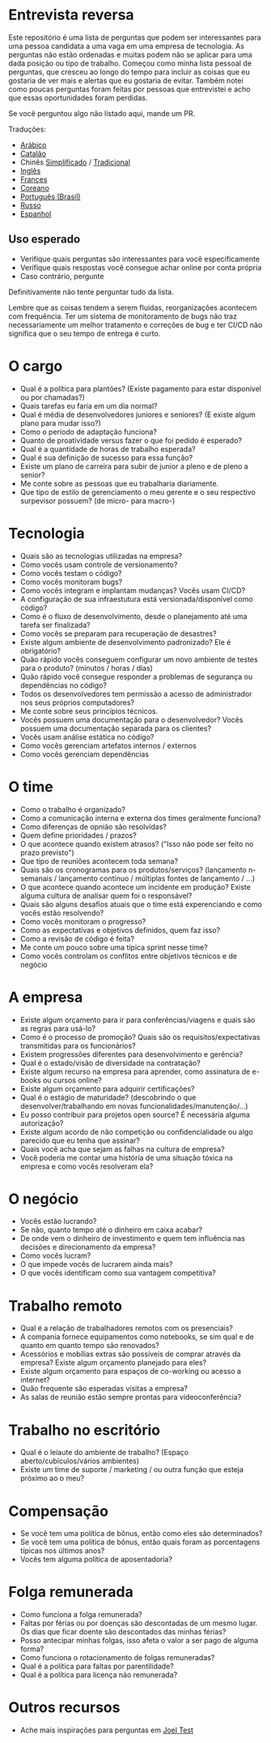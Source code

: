 # Entrevista reversa

Este repositório é uma lista de perguntas que podem ser interessantes para uma pessoa candidata a uma vaga em uma empresa de tecnologia. As perguntas não estão ordenadas e muitas podem não se aplicar para uma dada posição ou tipo de trabalho. Começou como minha lista pessoal de perguntas, que cresceu ao longo do tempo para incluir as coisas que eu gostaria de ver mais e alertas que eu gostaria de evitar. Também notei como poucas perguntas foram feitas por pessoas que entrevistei e acho que essas oportunidades foram perdidas.

Se você perguntou algo não listado aqui, mande um PR.

Traduções: 

- [Arábico](https://github.com/sherifsaleh/reverse-interview/blob/master/translations/ARABIC.md)
- [Catalão](https://github.com/viraptor/reverse-interview/blob/master/translations/CATALAN.md)
- Chinês [Simplificado](https://github.com/yifeikong/reverse-interview-zh) / [Tradicional](https://github.com/NeroCube/reverse-interview-zh-tw/blob/master/README.md)
- [Inglês](https://github.com/viraptor/reverse-interview/blob/master/README.md)
- [Françes](https://github.com/viraptor/reverse-interview/blob/master/translations/FRENCH.md)
- [Coreano](https://github.com/JaeYeopHan/Interview_Question_for_Beginner/blob/master/Reverse_Interview/README.md)
- [Português (Brasil)](https://github.com/viraptor/reverse-interview/blob/master/translations/pt-BR.md)
- [Russo](https://github.com/kix/reverse-interview/blob/master/README.md)
- [Espanhol](https://github.com/felHR85/Entrevista-inversa/blob/master/README.md)

## Uso esperado

- Verifique quais perguntas são interessantes para você especificamente
- Verifique quais respostas você consegue achar online por conta própria
- Caso contrário, pergunte

Definitivamente não tente perguntar tudo da lista.

Lembre que as coisas tendem a serem fluidas, reorganizações acontecem com frequência.
Ter um sistema de monitoramento de bugs não traz necessariamente um melhor tratamento e correções de bug e ter CI/CD não significa que o seu tempo de entrega é curto. 

# O cargo

- Qual é a política para plantões? (Existe pagamento para estar disponível ou por chamadas?)
- Quais tarefas eu faria em um dia normal?
- Qual é média de desenvolvedores juniores e seniores? (E existe algum plano para mudar isso?)
- Como o período de adaptação funciona?
- Quanto de proatividade versus fazer o que foi pedido é esperado?
- Qual é a quantidade de horas de trabalho esperada?
- Qual é sua definição de sucesso para essa função?
- Existe um plano de carreira para subir de junior a pleno e de pleno a senior?
- Me conte sobre as pessoas que eu trabalharia diariamente.
- Que tipo de estilo de gerenciamento o meu gerente e o seu respectivo surpevisor possuem? (de micro- para macro-)

# Tecnologia

- Quais são as tecnologias utilizadas na empresa?
- Como vocês usam controle de versionamento?
- Como vocês testam o código?
- Como vocês monitoram bugs?
- Como vocês integram e implantam mudanças? Vocês usam CI/CD?
- A configuração de sua infraestutura está versionada/disponível como código?
- Como é o fluxo de desenvolvimento, desde o planejamento até uma tarefa ser finalizada?
- Como vocês se preparam para recuperação de desastres?
- Existe algum ambiente de desenvolvimento padronizado? Ele é obrigatório?
- Quão rápido vocês conseguem configurar um novo ambiente de testes para o produto? (minutos / horas / dias)
- Quão rápido você consegue responder a problemas de segurança ou dependências no código?
- Todos os desenvolvedores tem permissão a acesso de administrador nos seus próprios computadores?
- Me conte sobre seus princípios técnicos.
- Vocês possuem uma documentação para o desenvolvedor? Vocês possuem uma documentação separada para os clientes?
- Vocês usam análise estática no código?
- Como vocês gerenciam artefatos internos / externos
- Como vocês gerenciam dependências

# O time

- Como o trabalho é organizado?
- Como a comunicação interna e externa dos times geralmente funciona?
- Como diferenças de opnião são resolvidas?
- Quem define prioridades / prazos?
- O que acontece quando existem atrasos? ("Isso não pode ser feito no prazo previsto")
- Que tipo de reuniões acontecem toda semana?
- Quais são os cronogramas para os produtos/serviços? (lançamento n-semanais / lançamento contínuo / múltiplas fontes de lançamento / ...)
- O que acontece quando acontece um incidente em produção? Existe alguma cultura de analisar quem foi o responsável?
- Quais são alguns desafios atuais que o time está experenciando e como vocês estão resolvendo?
- Como vocês monitoram o progresso?
- Como as expectativas e objetivos definidos, quem faz isso?
- Como a revisão de código é feita?
- Me conte um pouco sobre uma típica sprint nesse time?
- Como vocês controlam os conflitos entre objetivos técnicos e de negócio

# A empresa

- Existe algum orçamento para ir para conferências/viagens e quais são as regras para usá-lo?
- Como é o processo de promoção? Quais são os requisitos/expectativas transmitidas para os funcionários?
- Existem progressões diferentes para desenvolvimento e gerência?
- Qual é o estado/visão de diversidade na contratação?
- Existe algum recurso na empresa para aprender, como assinatura de e-books ou cursos online?
- Existe algum orçamento para adquirir certificações?
- Qual é o estágio de maturidade? (descobrindo o que desenvolver/trabalhando em novas funcionalidades/manutenção/...)
- Eu posso contribuir para projetos open source? É necessária alguma autorização?
- Existe algum acordo de não competição ou confidencialidade ou algo parecido que eu tenha que assinar?
- Quais você acha que sejam as falhas na cultura de empresa?
- Você poderia me contar uma história de uma situação tóxica na empresa e como vocês resolveram ela?

# O negócio

- Vocês estão lucrando?
- Se não, quanto tempo até o dinheiro em caixa acabar?
- De onde vem o dinheiro de investimento e quem tem influência nas decisões e direcionamento da empresa?
- Como vocês lucram?
- O que impede vocês de lucrarem ainda mais?
- O que vocês identificam como sua vantagem competitiva?

# Trabalho remoto

- Qual é a relação de trabalhadores remotos com os presenciais?
- A compania fornece equipamentos como notebooks, se sim qual e de quanto em quanto tempo são renovados?
- Acessórios e mobílias extras são possíveis de comprar através da empresa? Existe algum orçamento planejado para eles?
- Existe algum orçamento para espaços de co-working ou acesso a internet?
- Quão frequente são esperadas visitas a empresa?
- As salas de reunião estão sempre prontas para vídeoconferência?

# Trabalho no escritório

- Qual é o leiaute do ambiente de trabalho? (Espaço aberto/cubículos/vários ambientes)
- Existe um time de suporte / marketing / ou outra função que esteja próximo ao o meu?

# Compensação

- Se você tem uma política de bônus, então como eles são determinados?
- Se você tem uma política de bônus, então quais foram as porcentagens típicas nos últimos anos?
- Vocês tem alguma política de aposentadoria?

# Folga remunerada

- Como funciona a folga remunerada?
- Faltas por férias ou por doenças são descontadas de um mesmo lugar. Os dias que ficar doente são descontados das minhas férias?
- Posso antecipar minhas folgas, isso afeta o valor a ser pago de alguma forma?
- Como funciona o rotacionamento de folgas remuneradas?
- Qual é a política para faltas por parentilidade?
- Qual é a política para licença não remunerada?

# Outros recursos

- Ache mais inspirações para perguntas em [Joel Test](https://www.joelonsoftware.com/2000/08/09/the-joel-test-12-steps-to-better-code/)
